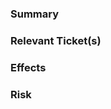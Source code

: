 <!-- Instructions: Replace comments with their requested values. Remove irrelevant sections -->

### Summary

<!-- A description for this change that is more complete than the title -->

### Relevant Ticket(s)

<!-- List any relevant JIRA Issues, Tasks, Tickets, Bugs, whatever, here. -->

### Effects

<!-- Screenshots or output to demonstrate the effect of this PR, if any. -->

### Risk

<!-- The riskiness of this change - How likely is it to break something? -->
<!-- Choose one of: Trivial, Low, Medium, High, Risky AF -->
